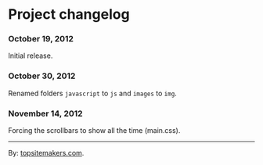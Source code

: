# Project changelog

### October 19, 2012

Initial release.

### October 30, 2012

Renamed folders `javascript` to `js` and `images` to `img`.

### November 14, 2012

Forcing the scrollbars to show all the time (main.css).

<hr>

By: [topsitemakers.com](http://www.topsitemakers.com).
